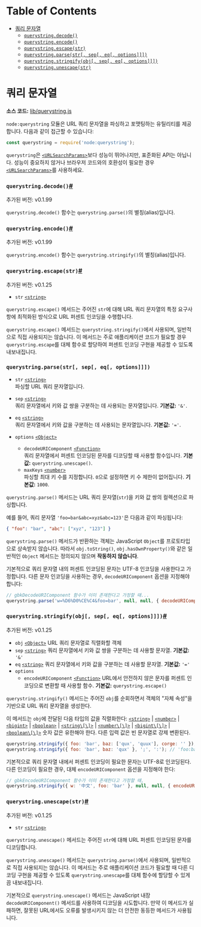 # Table of Contents

- [쿼리 문자열](#쿼리-문자열)
    - [`querystring.decode()`](#querystringdecode)
    - [`querystring.encode()`](#querystringencode)
    - [`querystring.escape(str)`](#querystringescapestr)
    - [`querystring.parse(str[, sep[, eq[, options]]])`](#querystringparsestr-sep-eq-options)
    - [`querystring.stringify(obj[, sep[, eq[, options]]])`](#querystringstringifyobj-sep-eq-options)
    - [`querystring.unescape(str)`](#querystringunescapestr)

# 쿼리 문자열

**소스 코드:** [lib/querystring.js](https://github.com/nodejs/node/blob/v23.5.0/lib/querystring.js)

`node:querystring` 모듈은 URL 쿼리 문자열을 파싱하고 포맷팅하는 유틸리티를 제공합니다. 다음과 같이 접근할 수 있습니다:

```js
const querystring = require('node:querystring');
```

`querystring`은 [`<URLSearchParams>`](https://nodejs.org/docs/latest/api/url.html#class-urlsearchparams)보다 성능이 뛰어나지만, 표준화된 API는 아닙니다. 성능이 중요하지 않거나 브라우저 코드와의 호환성이 필요한 경우 [`<URLSearchParams>`](https://nodejs.org/docs/latest/api/url.html#class-urlsearchparams)를 사용하세요.


### `querystring.decode()`[#](https://nodejs.org/docs/latest/api/querystring.html#querystringdecode)

추가된 버전: v0.1.99

`querystring.decode()` 함수는 `querystring.parse()`의 별칭(alias)입니다.


### `querystring.encode()`[#](https://nodejs.org/docs/latest/api/querystring.html#querystringencode)

추가된 버전: v0.1.99

`querystring.encode()` 함수는 `querystring.stringify()`의 별칭(alias)입니다.


### `querystring.escape(str)`[#](https://nodejs.org/docs/latest/api/querystring.html#querystringescapestr)

추가된 버전: v0.1.25

-   `str` [`<string>`](https://developer.mozilla.org/en-US/docs/Web/JavaScript/Data_structures#String_type)

`querystring.escape()` 메서드는 주어진 `str`에 대해 URL 쿼리 문자열의 특정 요구사항에 최적화된 방식으로 URL 퍼센트 인코딩을 수행합니다.

`querystring.escape()` 메서드는 `querystring.stringify()`에서 사용되며, 일반적으로 직접 사용되지는 않습니다. 이 메서드는 주로 애플리케이션 코드가 필요할 경우 `querystring.escape`를 대체 함수로 할당하여 퍼센트 인코딩 구현을 제공할 수 있도록 내보내집니다.


### `querystring.parse(str[, sep[, eq[, options]]])`

- `str` [`<string>`](https://developer.mozilla.org/en-US/docs/Web/JavaScript/Data_structures#String_type)  
  파싱할 URL 쿼리 문자열입니다.
  
- `sep` [`<string>`](https://developer.mozilla.org/en-US/docs/Web/JavaScript/Data_structures#String_type)  
  쿼리 문자열에서 키와 값 쌍을 구분하는 데 사용되는 문자열입니다. **기본값:** `'&'`.
  
- `eq` [`<string>`](https://developer.mozilla.org/en-US/docs/Web/JavaScript/Data_structures#String_type)  
  쿼리 문자열에서 키와 값을 구분하는 데 사용되는 문자열입니다. **기본값:** `'='`.
  
- `options` [`<Object>`](https://developer.mozilla.org/en-US/docs/Web/JavaScript/Reference/Global_Objects/Object)
  - `decodeURIComponent` [`<Function>`](https://developer.mozilla.org/en-US/docs/Web/JavaScript/Reference/Global_Objects/Function)  
    쿼리 문자열에서 퍼센트 인코딩된 문자를 디코딩할 때 사용할 함수입니다. **기본값:** `querystring.unescape()`.
  - `maxKeys` [`<number>`](https://developer.mozilla.org/en-US/docs/Web/JavaScript/Data_structures#Number_type)  
    파싱할 최대 키 수를 지정합니다. `0`으로 설정하면 키 수 제한이 없어집니다. **기본값:** `1000`.

`querystring.parse()` 메서드는 URL 쿼리 문자열(`str`)을 키와 값 쌍의 컬렉션으로 파싱합니다.

예를 들어, 쿼리 문자열 `'foo=bar&abc=xyz&abc=123'`은 다음과 같이 파싱됩니다:

```json
{ "foo": "bar", "abc": ["xyz", "123"] }
```

`querystring.parse()` 메서드가 반환하는 객체는 JavaScript `Object`를 프로토타입으로 상속받지 않습니다. 따라서 `obj.toString()`, `obj.hasOwnProperty()`와 같은 일반적인 `Object` 메서드는 정의되지 않으며 **작동하지 않습니다**.

기본적으로 쿼리 문자열 내의 퍼센트 인코딩된 문자는 UTF-8 인코딩을 사용한다고 가정합니다. 다른 문자 인코딩을 사용하는 경우, `decodeURIComponent` 옵션을 지정해야 합니다:

```js
// gbkDecodeURIComponent 함수가 이미 존재한다고 가정할 때...
querystring.parse('w=%D6%D0%CE%C4&foo=bar', null, null, { decodeURIComponent: gbkDecodeURIComponent });
```


### `querystring.stringify(obj[, sep[, eq[, options]]])`[#](https://nodejs.org/docs/latest/api/querystring.html#querystringstringifyobj-sep-eq-options)

추가된 버전: v0.1.25

-   `obj` [`<Object>`](https://developer.mozilla.org/en-US/docs/Web/JavaScript/Reference/Global_Objects/Object) URL 쿼리 문자열로 직렬화할 객체
-   `sep` [`<string>`](https://developer.mozilla.org/en-US/docs/Web/JavaScript/Data_structures#String_type) 쿼리 문자열에서 키와 값 쌍을 구분하는 데 사용할 문자열. **기본값:** `'&'`
-   `eq` [`<string>`](https://developer.mozilla.org/en-US/docs/Web/JavaScript/Data_structures#String_type) 쿼리 문자열에서 키와 값을 구분하는 데 사용할 문자열. **기본값:** `'='`
-   `options`
    -   `encodeURIComponent` [`<Function>`](https://developer.mozilla.org/en-US/docs/Web/JavaScript/Reference/Global_Objects/Function) URL에서 안전하지 않은 문자를 퍼센트 인코딩으로 변환할 때 사용할 함수. **기본값:** `querystring.escape()`

`querystring.stringify()` 메서드는 주어진 `obj`를 순회하면서 객체의 "자체 속성"을 기반으로 URL 쿼리 문자열을 생성한다.

이 메서드는 `obj`에 전달된 다음 타입의 값을 직렬화한다: [`<string>`](https://developer.mozilla.org/en-US/docs/Web/JavaScript/Data_structures#String_type) | [`<number>`](https://developer.mozilla.org/en-US/docs/Web/JavaScript/Data_structures#Number_type) | [`<bigint>`](https://developer.mozilla.org/en-US/docs/Web/JavaScript/Reference/Global_Objects/BigInt) | [`<boolean>`](https://developer.mozilla.org/en-US/docs/Web/JavaScript/Data_structures#Boolean_type) | [`<string\[\]>`](https://developer.mozilla.org/en-US/docs/Web/JavaScript/Data_structures#String_type) | [`<number\[\]>`](https://developer.mozilla.org/en-US/docs/Web/JavaScript/Data_structures#Number_type) | [`<bigint\[\]>`](https://developer.mozilla.org/en-US/docs/Web/JavaScript/Reference/Global_Objects/BigInt) | [`<boolean\[\]>`](https://developer.mozilla.org/en-US/docs/Web/JavaScript/Data_structures#Boolean_type) 숫자 값은 유한해야 한다. 다른 입력 값은 빈 문자열로 강제 변환된다.

```js
querystring.stringify({ foo: 'bar', baz: ['qux', 'quux'], corge: '' }); // 'foo=bar&baz=qux&baz=quux&corge=' 반환
querystring.stringify({ foo: 'bar', baz: 'qux' }, ';', ':'); // 'foo:bar;baz:qux' 반환
```

기본적으로 쿼리 문자열 내에서 퍼센트 인코딩이 필요한 문자는 UTF-8로 인코딩된다. 다른 인코딩이 필요한 경우, 대체 `encodeURIComponent` 옵션을 지정해야 한다:

```js
// gbkEncodeURIComponent 함수가 이미 존재한다고 가정할 때,
querystring.stringify({ w: '中文', foo: 'bar' }, null, null, { encodeURIComponent: gbkEncodeURIComponent });
```


### `querystring.unescape(str)`[#](https://nodejs.org/docs/latest/api/querystring.html#querystringunescapestr)

추가된 버전: v0.1.25

-   `str` [`<string>`](https://developer.mozilla.org/en-US/docs/Web/JavaScript/Data_structures#String_type)

`querystring.unescape()` 메서드는 주어진 `str`에 대해 URL 퍼센트 인코딩된 문자를 디코딩합니다.

`querystring.unescape()` 메서드는 `querystring.parse()`에서 사용되며, 일반적으로 직접 사용되지는 않습니다. 이 메서드는 주로 애플리케이션 코드가 필요할 때 다른 디코딩 구현을 제공할 수 있도록 `querystring.unescape`를 대체 함수에 할당할 수 있게끔 내보내집니다.

기본적으로 `querystring.unescape()` 메서드는 JavaScript 내장 `decodeURIComponent()` 메서드를 사용하여 디코딩을 시도합니다. 만약 이 메서드가 실패하면, 잘못된 URL에서도 오류를 발생시키지 않는 더 안전한 동등한 메서드가 사용됩니다.


